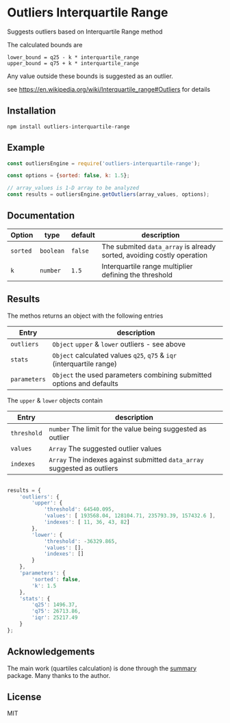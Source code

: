 # Outliers Interquartile Range

Suggests outliers based on Interquartile Range method

The calculated bounds are
```
lower_bound = q25 - k * interquartile_range
upper_bound = q75 + k * interquartile_range
```

Any value outside these bounds is suggested as an outlier.


see https://en.wikipedia.org/wiki/Interquartile_range#Outliers for details

## Installation

```
npm install outliers-interquartile-range
```

## Example

```javascript
const outliersEngine = require('outliers-interquartile-range');

const options = {sorted: false, k: 1.5};

// array_values is 1-D array to be analyzed
const results = outliersEngine.getOutliers(array_values, options);
```

## Documentation

|Option|type|default|description
|------ | ----------- |---|---|
|`sorted`|`boolean`|`false`|The submited `data_array` is already sorted, avoiding costly operation
|`k`     |`number` |`1.5`| Interquartile range multiplier defining the threshold 

## Results

The methos returns an object with the following entries

|Entry|description
|------ | -----------|
|`outliers`| `Object` `upper` & `lower` outliers - see above
|`stats`    |`Object` calculated values `q25`, `q75` & `iqr` (interquartile range) 
|`parameters`    |`Object` the used parameters combining submitted options and defaults

The `upper` & `lower` objects contain

|Entry|description
|------ | -----------|
|`threshold`| `number` The limit for the value being suggested as outlier
|`values`    | `Array` The suggested outlier values
|`indexes`    |`Array` The indexes against submitted `data_array` suggested as outliers

```javascript

results = { 
    'outliers': {
        'upper': {
            'threshold': 64540.095,
            'values': [ 193568.04, 128104.71, 235793.39, 157432.6 ],
            'indexes': [ 11, 36, 43, 82]
        },
        'lower': {
            'threshold': -36329.865,
            'values': [],
            'indexes': []
        }
    },
    'parameters': {
        'sorted': false,
        'k': 1.5
    },
    'stats': {
        'q25': 1496.37,
        'q75': 26713.86,
        'iqr': 25217.49
    }
};

```

## Acknowledgements

The main work (quartiles calculation) is done through the [summary](https://github.com/AndreasMadsen/summary#readme) package.
Many thanks to the author.

## License

MIT
